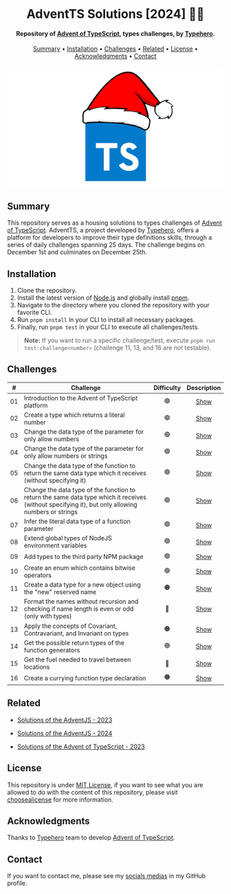 <h1 align="center">
    AdventTS Solutions [2024] 🎅🎄
</h1>

<h4 align="center">
    Repository of <a href="https://www.adventofts.com/events/2024" target="_blank">Advent of TypeScript<a>, types challenges, by <a href="https://typehero.dev/" target="_blank">Typehero</a>.
</h4>

<p align="center">
    <a href="#----summary">Summary</a> •
    <a href="#----installation">Installation</a> •
    <a href="#----challenges">Challenges</a> •
    <a href="#----related">Related</a> •
    <a href="#----license">License</a> •
    <a href="#----acknowledgments">Acknowledgments</a> •
    <a href="#----contact">Contact</a>
</p>

<p align="center">
    <img src="./.github/adventts-logo.png" width="500">
</p>

<h2>
    Summary
</h2>
<p>
    This repository serves as a housing solutions to types challenges of <a href="https://www.adventofts.com/events/2024" target="_blank">Advent of TypeScript<a>. AdventTS, a project developed by <a href="https://typehero.dev/" target="_blank">Typehero</a>, offers a platform for developers to improve their type definitions skills, through a series of daily challenges spanning 25 days. The challenge begins on December 1st and culminates on December 25th.
</p>

<h2>
    Installation
</h2>
<ol>
    <li>Clone the repository.</li>
    <li>Install the latest version of <a href="https://nodejs.org/es/" target="_blank">Node.js<a> and globally install <a href="https://pnpm.io/installation#using-npm" target="_blank">pnpm<a>.</li>
    <li>Navigate to the directory where you cloned the repository with your favorite CLI.</li>
    <li>Run <code>pnpm install</code> in your CLI to install all necessary packages.</li>
    <li>Finally, run <code>pnpm test</code> in your CLI to execute all challenges/tests.</li>
</ol>

> **Note:** If you want to run a specific challenge/test, execute `pnpm run test:challenge<number>` (challenge 11, 13, and 16 are not testable).

<h2>
    Challenges
</h2>

|  #  | Challenge                                                                                                                                         | Difficulty |        Description         |
| :-: | ------------------------------------------------------------------------------------------------------------------------------------------------- | :--------: | :------------------------: |
| 01  | Introduction to the Advent of TypeScript platform                                                                                                 |     🟢     | [Show](./src/01-challenge) |
| 02  | Create a type which returns a literal number                                                                                                      |     🟢     | [Show](./src/02-challenge) |
| 03  | Change the data type of the parameter for only allow numbers                                                                                      |     🟢     | [Show](./src/03-challenge) |
| 04  | Change the data type of the parameter for only allow numbers or strings                                                                           |     🟢     | [Show](./src/04-challenge) |
| 05  | Change the data type of the function to return the same data type which it receives (without specifying it)                                       |     🟢     | [Show](./src/05-challenge) |
| 06  | Change the data type of the function to return the same data type which it receives (without specifying it), but only allowing numbers or strings |     🟢     | [Show](./src/06-challenge) |
| 07  | Infer the literal data type of a function parameter                                                                                               |     🟢     | [Show](./src/07-challenge) |
| 08  | Extend global types of NodeJS environment variables                                                                                               |     🟢     | [Show](./src/08-challenge) |
| 09  | Add types to the third party NPM package                                                                                                          |     🟢     | [Show](./src/09-challenge) |
| 10  | Create an enum which contains bitwise operators                                                                                                   |     🟢     | [Show](./src/10-challenge) |
| 11  | Create a data type for a new object using the "new" reserved name                                                                                 |     🟠     | [Show](./src/11-challenge) |
| 12  | Format the names without recursion and checking if name length is even or odd (only with types)                                                   |     🔴     | [Show](./src/12-challenge) |
| 13  | Apply the concepts of Covariant, Contravariant, and Invariant on types                                                                            |     🟠     | [Show](./src/13-challenge) |
| 14  | Get the possible return types of the function generators                                                                                          |     🟢     | [Show](./src/14-challenge) |
| 15  | Get the fuel needed to travel between locations                                                                                                   |     🔴     | [Show](./src/15-challenge) |
| 16  | Create a currying function type declaration                                                                                                       |     🟠     | [Show](./src/16-challenge) |

<h2>
    Related
</h2>
<p>
    <ul>
        <li>
            <a href="https://github.com/hozlucas28/AdventJS-Solutions-2023" target="_blank">Solutions of the AdventJS - 2023</a>
        </li>
    </ul>
    <ul>
        <li>
            <a href="https://github.com/hozlucas28/AdventJS-Solutions-2024" target="_blank">Solutions of the AdventJS - 2024</a>
        </li>
    </ul>
    <ul>
        <li>
            <a href="https://github.com/hozlucas28/AdventTS-Solutions-2023" target="_blank">Solutions of the Advent of TypeScript - 2023</a>
        </li>
    </ul>
</p>

<h2>
    License
</h2>
<p>
    This repository is under <a href="./LICENSE" target="_blank">MIT License</a>, if you want to see what you are allowed to do with the content of this repository, please visit <a href="https://choosealicense.com/licenses/" target="_blank">choosealicense</a> for more information.
</p>

<h2>
    Acknowledgments
</h2>
<p>
    Thanks to <a href="https://typehero.dev/" target="_blank">Typehero</a> team to develop <a href="https://www.adventofts.com/events/2024" target="_blank">Advent of TypeScript<a>.
</p>

<h2>
    Contact
</h1>
<p>
    If you want to contact me, please see my <a href="https://github.com/hozlucas28" target="_blank">socials medias</a> in my GitHub profile.
</p>
